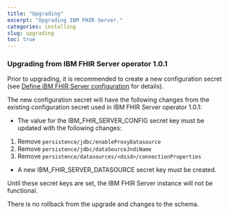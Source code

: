```yaml
---
title: "Upgrading"
excerpt: "Upgrading IBM FHIR Server."
categories: installing
slug: upgrading
toc: true
---
```


### Upgrading from IBM FHIR Server operator 1.0.1

Prior to upgrading, it is recommended to create a new configuration secret (see [Define IBM FHIR Server configuration](../creating/#1-define-ibm-fhir-server-configuration) for details).

The new configuration secret will have the following changes from the existing configuration secret used in IBM FHIR Server operator 1.0.1:

* The value for the IBM_FHIR_SERVER_CONFIG secret key must be updated with the following changes:
1. Remove `persistence/jdbc/enableProxyDatasource`
2. Remove `persistence/jdbc/dataSourceJndiName`
3. Remove `persistence/datasources/<dsid>/connectionProperties`

* A new IBM_FHIR_SERVER_DATASOURCE secret key must be created. 

Until these secret keys are set, the IBM FHIR Server instance will not be functional.

There is no rollback from the upgrade and changes to the schema.
